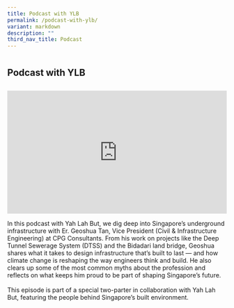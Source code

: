 ```yaml
---
title: Podcast with YLB
permalink: /podcast-with-ylb/
variant: markdown
description: ""
third_nav_title: Podcast
---
```

<h2 style="line-height: 3rem;">Podcast with YLB</h2>
<p></p>
<div style="position: relative; width: 100%; padding-bottom: 56.2%;">
    <iframe style="position: absolute; width: 100%; height: 100%;" allowfullscreen="true" frameborder="0" src="https://www.youtube.com/embed/3Gn5FcfkqWg?si=6KFHqqqiP1yBU4uB&amp;rel=0"></iframe>
</div>
<p>In this podcast with Yah Lah But, we dig deep into Singapore’s underground infrastructure with Er. Geoshua Tan, Vice President (Civil &amp; Infrastructure Engineering) at CPG Consultants. From his work on projects like the Deep Tunnel Sewerage System (DTSS) and the Bidadari land bridge, Geoshua shares what it takes to design infrastructure that’s built to last — and how climate change is reshaping the way engineers think and build. He also clears up some of the most common myths about the profession and reflects on what keeps him proud to be part of shaping Singapore’s future.
<br>
<br>This episode is part of a special two-parter in collaboration with Yah Lah But, featuring the people behind Singapore’s built environment.</p>